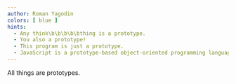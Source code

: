 ```yaml
---
author: Roman Yagodin
colors: [ blue ]
hints:
  - Any think\b\b\b\b\bthing is a prototype.
  - You also a prototype!
  - This program is just a prototype.
  - JavaScript is a prototype-based object-oriented programming language.
---
```

All things are prototypes.
